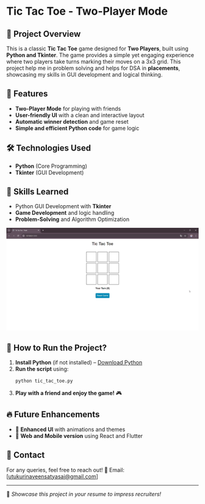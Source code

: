 # Tic Tac Toe - Two-Player Mode

## 📌 Project Overview
This is a classic **Tic Tac Toe** game designed for **Two Players**, built using **Python and Tkinter**. The game provides a simple yet engaging experience where two players take turns marking their moves on a 3x3 grid. This project help me in problem solving and helps for DSA in **placements**, showcasing my skills in GUI development and logical thinking.

## 🚀 Features
- **Two-Player Mode** for playing with friends
- **User-friendly UI** with a clean and interactive layout
- **Automatic winner detection** and game reset
- **Simple and efficient Python code** for game logic

## 🛠️ Technologies Used
- **Python** (Core Programming)
- **Tkinter** (GUI Development)

## 🎯 Skills Learned
- Python GUI Development with **Tkinter**
- **Game Development** and logic handling
- **Problem-Solving** and Algorithm Optimization

  
![Tic Tac Toe Gameplay](tic-tac-toe-gameplay.gif)

## 📌 How to Run the Project?
1. **Install Python** (if not installed) – [Download Python](https://www.python.org/downloads/)
2. **Run the script** using:
   ```bash
   python tic_tac_toe.py
   ```
3. **Play with a friend and enjoy the game!** 🎮

## 🔥 Future Enhancements
- 🎨 **Enhanced UI** with animations and themes
- 📱 **Web and Mobile version** using React and Flutter

## 📧 Contact
For any queries, feel free to reach out!
📩 Email: [utukurinaveensatyasai@gmail.com]

---
🚀 *Showcase this project in your resume to impress recruiters!*


